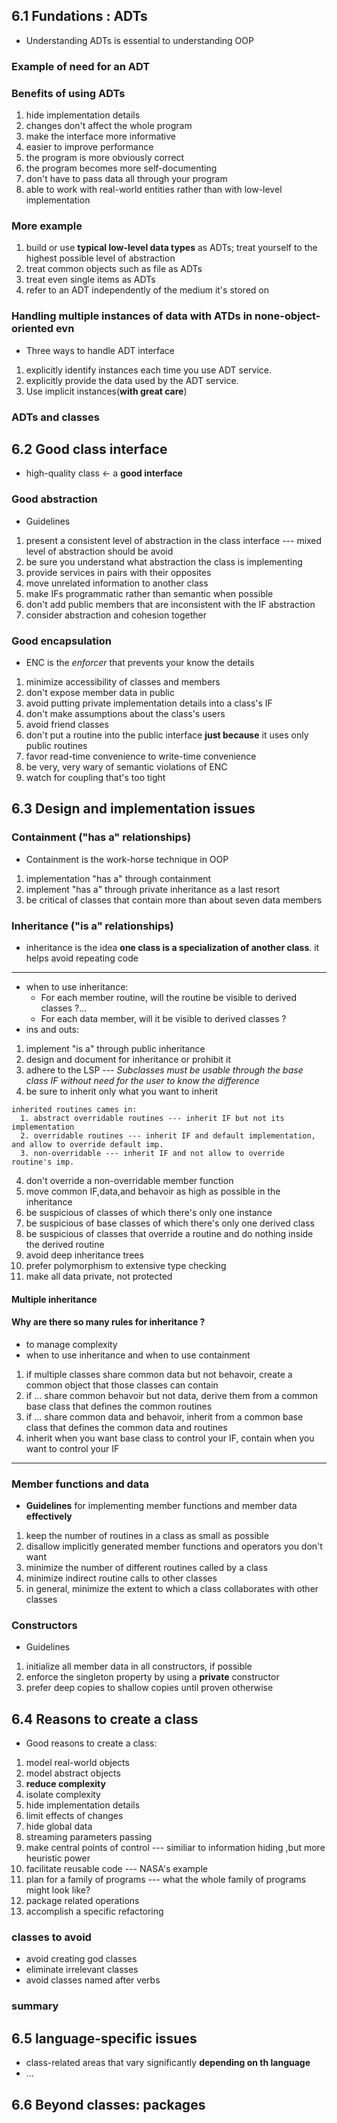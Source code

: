 ## 6.1 Fundations : ADTs
* Understanding ADTs is essential to understanding OOP
### Example of need for an ADT

### Benefits of using ADTs
1. hide implementation details
2. changes don't affect the whole program
3. make the interface more informative
4. easier to improve performance
5. the program is more obviously correct
6. the program becomes more self-documenting
7. don't have to pass data all through your program
8. able to work with real-world entities rather than with low-level implementation

### More example
1. build or use **typical low-level data types** as ADTs; treat yourself to the highest possible level of abstraction
2. treat common objects such as file as ADTs
3. treat even single items as ADTs
4. refer to an ADT independently of the medium it's stored on

### Handling multiple instances of data with ATDs in none-object-oriented evn
* Three ways to handle ADT interface
1. explicitly identify instances each time you use ADT service.
2. explicitly provide the data used by the ADT service.
3. Use implicit instances(**with great care**)

### ADTs and classes

## 6.2 Good class interface
* high-quality class <- a **good interface**
### Good abstraction
* Guidelines
1. present a consistent level of abstraction in the class interface --- mixed level of abstraction should be avoid
2. be sure you understand what abstraction the class is implementing
3. provide services in pairs with their opposites
4. move unrelated information to another class
5. make IFs programmatic rather than semantic when possible
6. don't add public members that are inconsistent with the IF abstraction
7. consider abstraction and cohesion together

### Good encapsulation
* ENC is the *enforcer* that prevents your know the details
1. minimize accessibility of classes and members
2. don't expose member data in public
3. avoid putting private implementation details into a class's IF
4. don't make assumptions about the class's users
5. avoid friend classes
6. don't put a routine into the public interface **just because** it uses only public routines
7. favor read-time convenience to write-time convenience
8. be very, very wary of semantic violations of ENC
9. watch for coupling that's too tight

## 6.3 Design and implementation issues
### Containment ("has a" relationships)
* Containment is the work-horse technique in OOP
1. implementation "has a" through containment
2. implement "has a" through private inheritance as a last resort
3. be critical of classes that contain more than about seven data members
### Inheritance ("is a" relationships)
* inheritance is the idea **one class is a specialization of another class**. it helps avoid repeating code
---
* when to use inheritance:
  - For each member routine, will the routine be visible to derived classes ?...
  - For each data member, will it be visible to derived classes ?
* ins and outs:
1. implement "is a" through public inheritance
2. design and document for inheritance or prohibit it
3. adhere to the LSP --- *Subclasses must be usable through the base class IF without need for the user to know the difference*
4. be sure to inherit only what you want to inherit
```
inherited routines cames in:
  1. abstract overridable routines --- inherit IF but not its implementation
  2. overridable routines --- inherit IF and default implementation, and allow to override default imp.
  3. non-overridable --- inherit IF and not allow to override routine's imp.
```
4. don't override a non-overridable member function
5. move common IF,data,and behavoir as high as possible in the inheritance
6. be suspicious of classes of which there's only one instance
7. be suspicious of base classes of which there's only one derived class
8. be suspicious of classes that override a routine and do nothing inside the derived routine
9. avoid deep inheritance trees
10. prefer polymorphism to extensive type checking
11. make all data private, not protected

#### Multiple inheritance

#### Why are there so many rules for inheritance ?
* to manage complexity
* when to use inheritance and when to use containment
1. if multiple classes share common data but not behavoir, create a common object that those classes can contain
2. if ... share common behavoir but not data, derive them from a common base class that defines the common routines
3. if ... share common data and behavoir, inherit from a common base class that defines the common data and routines
4. inherit when you want base class to control your IF, contain when you want to control your IF

---
### Member functions and data
* **Guidelines** for implementing member functions and member data **effectively**

1. keep the number of routines in a class as small as possible
2. disallow implicitly generated member functions and operators you don't want
3. minimize the number of different routines called by a class
4. minimize indirect routine calls to other classes
5. in general, minimize the extent to which a class collaborates with other classes

### Constructors
* Guidelines
1. initialize all member data in all constructors, if possible
2. enforce the singleton property by using a **private** constructor
3. prefer deep copies to shallow copies until proven otherwise

## 6.4 Reasons to create a class
* Good reasons to create a class:
1. model real-world objects
2. model abstract objects
3. **reduce complexity**
4. isolate complexity
5. hide implementation details
6. limit effects of changes
7. hide global data
8. streaming parameters passing
9. make central points of control --- similiar to information hiding ,but more heuristic power
10. facilitate reusable code --- NASA's example
11. plan for a family of programs --- what the whole family of programs might look like?
12. package related operations
13. accomplish a specific refactoring

### classes to avoid
* avoid creating god classes
* eliminate irrelevant classes
* avoid classes named after verbs

### summary

## 6.5 language-specific issues
* class-related areas that vary significantly **depending on th language**
* ...

## 6.6 Beyond classes: packages
